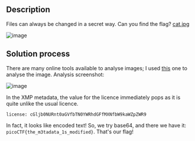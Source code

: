 ## Description
Files can always be changed in a secret way. Can you find the flag? [cat.jpg](https://mercury.picoctf.net/static/d1375e383810d8d957c04eef9e345732/cat.jpg)

![image](https://github.com/neonwuchang/Flags-de-Triomphe/assets/103783716/9b5b2452-9bb3-455f-a48c-d804df2cb11d)

## Solution process
There are many online tools available to analyse images; I used [this](https://www.imageforensic.org/) one to analyse the image. Analysis screenshot:

![image](https://github.com/neonwuchang/Flags-de-Triomphe/assets/103783716/25c274cb-9e40-441c-a36f-f2e275ea4fea)

In the XMP metadata, the value for the licence immediately pops as it is quite unlike the usual licence. 

`license: cGljb0NURnt0aGVfbTN0YWRhdGFfMXNfbW9kaWZpZWR9`

In fact, it looks like encoded text! So, we try base64, and there we have it: `picoCTF{the_m3tadata_1s_modified}`. That's our flag!
